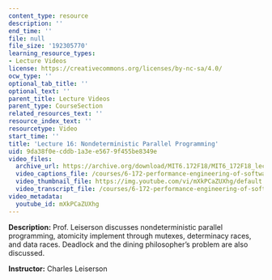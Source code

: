 ```yaml
---
content_type: resource
description: ''
end_time: ''
file: null
file_size: '192305770'
learning_resource_types:
- Lecture Videos
license: https://creativecommons.org/licenses/by-nc-sa/4.0/
ocw_type: ''
optional_tab_title: ''
optional_text: ''
parent_title: Lecture Videos
parent_type: CourseSection
related_resources_text: ''
resource_index_text: ''
resourcetype: Video
start_time: ''
title: 'Lecture 16: Nondeterministic Parallel Programming'
uid: 9da38f0e-cddb-1a3e-e567-9f455be8349e
video_files:
  archive_url: https://archive.org/download/MIT6.172F18/MIT6_172F18_lecture_16_300k.mp4
  video_captions_file: /courses/6-172-performance-engineering-of-software-systems-fall-2018/2706d3ace4ed5a379b00f2446e981b3d_mXkPCaZUXhg.vtt
  video_thumbnail_file: https://img.youtube.com/vi/mXkPCaZUXhg/default.jpg
  video_transcript_file: /courses/6-172-performance-engineering-of-software-systems-fall-2018/f86b83f06504d6496016f9b7f6e81016_mXkPCaZUXhg.pdf
video_metadata:
  youtube_id: mXkPCaZUXhg
---
```


**Description:** Prof. Leiserson discusses nondeterministic parallel programming, atomicity implement through mutexes, determinacy races, and data races. Deadlock and the dining philosopher’s problem are also discussed.

**Instructor:** Charles Leiserson

